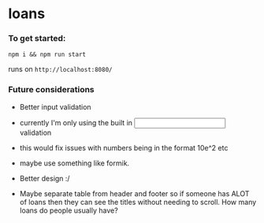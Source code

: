 # loans

### To get started:

`npm i && npm run start`

runs on `http://localhost:8080/`

### Future considerations

- Better input validation
- currently I'm only using the built in <input> validation
- this would fix issues with numbers being in the format 10e^2 etc
- maybe use something like formik.

- Better design :/
- Maybe separate table from header and footer so if someone has ALOT of loans then they can see the titles without needing to scroll. How many loans do people usually have?
